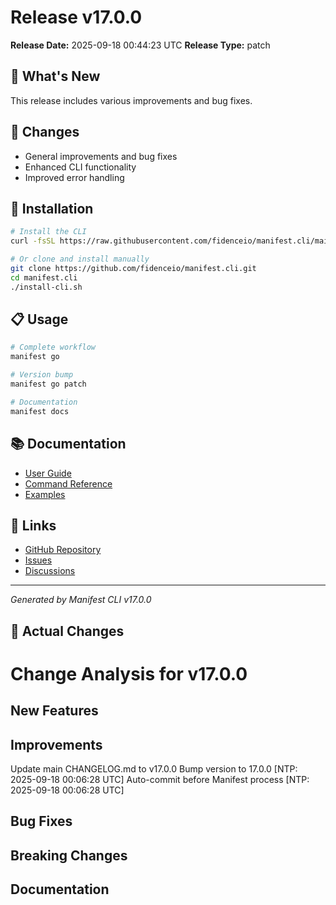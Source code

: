 # Release v17.0.0

**Release Date:** 2025-09-18 00:44:23 UTC
**Release Type:** patch

## 🎯 What's New

This release includes various improvements and bug fixes.

## 🔧 Changes

- General improvements and bug fixes
- Enhanced CLI functionality
- Improved error handling

## 🚀 Installation

```bash
# Install the CLI
curl -fsSL https://raw.githubusercontent.com/fidenceio/manifest.cli/main/install-cli.sh | bash

# Or clone and install manually
git clone https://github.com/fidenceio/manifest.cli.git
cd manifest.cli
./install-cli.sh
```

## 📋 Usage

```bash
# Complete workflow
manifest go

# Version bump
manifest go patch

# Documentation
manifest docs
```

## 📚 Documentation

- [User Guide](docs/USER_GUIDE.md)
- [Command Reference](docs/COMMAND_REFERENCE.md)
- [Examples](docs/EXAMPLES.md)

## 🔗 Links

- [GitHub Repository](https://github.com/fidenceio/fidenceio.manifest.cli)
- [Issues](https://github.com/fidenceio/fidenceio.manifest.cli/issues)
- [Discussions](https://github.com/fidenceio/fidenceio.manifest.cli/discussions)

---
*Generated by Manifest CLI v17.0.0*

## 🔧 Actual Changes

# Change Analysis for v17.0.0

## New Features


## Improvements
Update main CHANGELOG.md to v17.0.0
Bump version to 17.0.0 [NTP: 2025-09-18 00:06:28 UTC]
Auto-commit before Manifest process [NTP: 2025-09-18 00:06:28 UTC]

## Bug Fixes


## Breaking Changes


## Documentation

